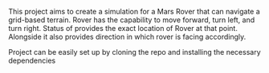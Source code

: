 This project aims to create a simulation for a Mars Rover that can navigate a grid-based terrain. Rover has the capability to move forward, turn left, and turn
right. Status of provides the exact location of Rover at that point. Alongside it also provides direction in which rover is facing accordingly.

Project can be easily set up by cloning the repo and installing the necessary dependencies
